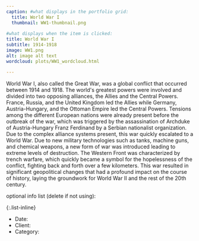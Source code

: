 ```yaml
---
caption: #what displays in the portfolio grid:
  title: World War I
  thumbnail: WW1-thumbnail.png
  
#what displays when the item is clicked:
title: World War I
subtitle: 1914-1918
image: WW1.png
alt: image alt text
wordcloud: plots/WW1_wordcloud.html

---
```

World War I, also called the Great War, was a global conflict that occurred between 1914 and 1918. The world's greatest powers were involved and divided into two opposing alliances, the Allies and the Central Powers. France, Russia, and the United Kingdom led the Allies while Germany, Austria-Hungary, and the Ottoman Empire led the Central Powers. Tensions among the different European nations were already present before the outbreak of the war, which was triggered by the assassination of Archduke of Austria-Hungary Franz Ferdinand by a Serbian nationalist organization. Due to the complex alliance systems present, this war quickly escalated to a World War. Due to new military technologies such as tanks, machine guns, and chemical weapons, a new form of war was introduced leading to extreme levels of destruction. The Western Front was characterized by trench warfare, which quickly became a symbol for the hopelessness of the conflict, fighting back and forth over a few kilometers. This war resulted in significant geopolitical changes that had a profound impact on the course of history, laying the groundwork for World War II and the rest of the 20th century.

optional info list (delete if not using):

{:.list-inline} 
- Date: 
- Client: 
- Category: 
